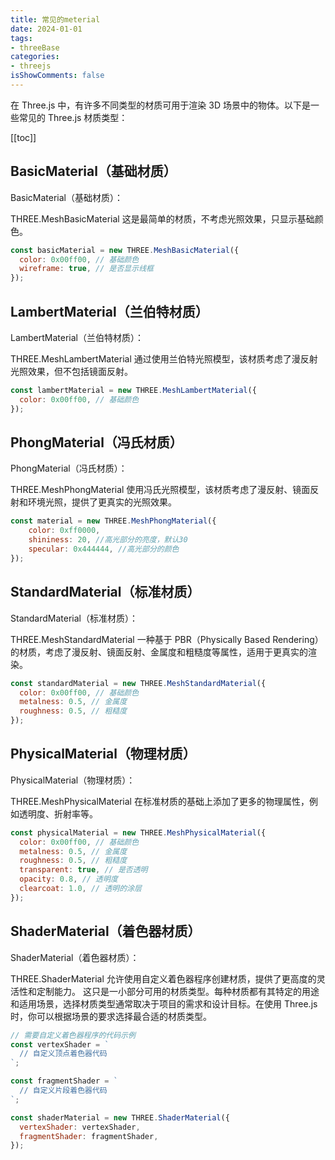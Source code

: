 ```yaml
---
title: 常见的meterial
date: 2024-01-01
tags:
- threeBase
categories:
- threejs
isShowComments: false
---
```


<Boxx/>

在 Three.js 中，有许多不同类型的材质可用于渲染 3D 场景中的物体。以下是一些常见的 Three.js 材质类型：

<!-- more -->

[[toc]]

## BasicMaterial（基础材质）
 BasicMaterial（基础材质）：

THREE.MeshBasicMaterial
这是最简单的材质，不考虑光照效果，只显示基础颜色。
```javascript
const basicMaterial = new THREE.MeshBasicMaterial({
  color: 0x00ff00, // 基础颜色
  wireframe: true, // 是否显示线框
});

```
## LambertMaterial（兰伯特材质）
 LambertMaterial（兰伯特材质）：

THREE.MeshLambertMaterial
通过使用兰伯特光照模型，该材质考虑了漫反射光照效果，但不包括镜面反射。
```javascript
const lambertMaterial = new THREE.MeshLambertMaterial({
  color: 0x00ff00, // 基础颜色
});

```

## PhongMaterial（冯氏材质）
 PhongMaterial（冯氏材质）：

THREE.MeshPhongMaterial
使用冯氏光照模型，该材质考虑了漫反射、镜面反射和环境光照，提供了更真实的光照效果。

```javascript
const material = new THREE.MeshPhongMaterial({
    color: 0xff0000,
    shininess: 20, //高光部分的亮度，默认30
    specular: 0x444444, //高光部分的颜色
});

```
## StandardMaterial（标准材质）
 StandardMaterial（标准材质）：

THREE.MeshStandardMaterial
一种基于 PBR（Physically Based Rendering）的材质，考虑了漫反射、镜面反射、金属度和粗糙度等属性，适用于更真实的渲染。
```javascript
const standardMaterial = new THREE.MeshStandardMaterial({
  color: 0x00ff00, // 基础颜色
  metalness: 0.5, // 金属度
  roughness: 0.5, // 粗糙度
});

```

## PhysicalMaterial（物理材质）
PhysicalMaterial（物理材质）：

THREE.MeshPhysicalMaterial
在标准材质的基础上添加了更多的物理属性，例如透明度、折射率等。
```javascript
const physicalMaterial = new THREE.MeshPhysicalMaterial({
  color: 0x00ff00, // 基础颜色
  metalness: 0.5, // 金属度
  roughness: 0.5, // 粗糙度
  transparent: true, // 是否透明
  opacity: 0.8, // 透明度
  clearcoat: 1.0, // 透明的涂层
});

```

## ShaderMaterial（着色器材质）
 ShaderMaterial（着色器材质）：

THREE.ShaderMaterial
允许使用自定义着色器程序创建材质，提供了更高度的灵活性和定制能力。
这只是一小部分可用的材质类型。每种材质都有其特定的用途和适用场景，选择材质类型通常取决于项目的需求和设计目标。在使用 Three.js 时，你可以根据场景的要求选择最合适的材质类型。
```javascript
// 需要自定义着色器程序的代码示例
const vertexShader = `
  // 自定义顶点着色器代码
`;

const fragmentShader = `
  // 自定义片段着色器代码
`;

const shaderMaterial = new THREE.ShaderMaterial({
  vertexShader: vertexShader,
  fragmentShader: fragmentShader,
});

```


